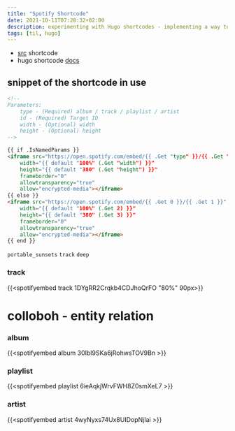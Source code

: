 ```yaml
---
title: "Spotify Shortcode"
date: 2021-10-11T07:28:32+02:00
description: experimenting with Hugo shortcodes - implementing a way to embed spotify tracks
tags: [til, hugo]
---
```


- [src](https://gist.github.com/j-un/e7d0b3118556479392bd2269f7059242) shortcode
- hugo shortcode [docs](https://gohugo.io/content-management/shortcodes/)

## snippet of the shortcode in use
```html
<!--
Parameters:
    type - (Required) album / track / playlist / artist
    id - (Required) Target ID
    width - (Optional) width
    height - (Optional) height
-->

{{ if .IsNamedParams }}
<iframe src="https://open.spotify.com/embed/{{ .Get "type" }}/{{ .Get "id" }}"
    width="{{ default "100%" (.Get "width") }}"
    height="{{ default "380" (.Get "height") }}"
    frameborder="0"
    allowtransparency="true"
    allow="encrypted-media"></iframe>
{{ else }}
<iframe src="https://open.spotify.com/embed/{{ .Get 0 }}/{{ .Get 1 }}"
    width="{{ default "100%" (.Get 2) }}"
    height="{{ default "380" (.Get 3) }}"
    frameborder="0"
    allowtransparency="true"
    allow="encrypted-media"></iframe>
{{ end }}
```

`portable_sunsets` `track` `deep`
### track
{{<spotifyembed track 1DYgRR2Crqkb4CDJhoQrFO "80%" 90px>}}

# colloboh - entity relation
### album
{{<spotifyembed album 30Ibl9SKa6jRohwsTOV9Bn >}}


### playlist
{{<spotifyembed playlist 6ieAqkjWrvFWH8Z0smXeL7 >}}


### artist
{{<spotifyembed artist 4wyNyxs74Ux8UIDopNjIai >}}
